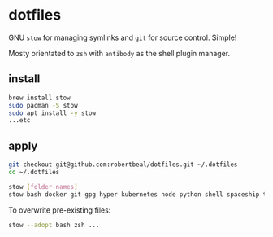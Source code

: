 # dotfiles

GNU `stow` for managing symlinks and `git` for source control. Simple!

Mosty orientated to `zsh` with `antibody` as the shell plugin manager.

## install

```bash
brew install stow
sudo pacman -S stow
sudo apt install -y stow
...etc
```

## apply

```bash
git checkout git@github.com:robertbeal/dotfiles.git ~/.dotfiles
cd ~/.dotfiles

stow [folder-names]
stow bash docker git gpg hyper kubernetes node python shell spaceship tmux vim zsh
```

To overwrite pre-existing files:

```bash
stow --adopt bash zsh ...
```
